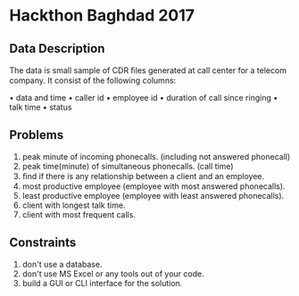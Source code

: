 # Hackthon Baghdad 2017 

## Data Description 

The data is small sample of CDR ﬁles generated at call center for a telecom company. It consist of the following columns:

• data and time
• caller id
• employee id 
• duration of call since ringing
• talk time 
• status 

## Problems 

1. peak minute of incoming phonecalls. (including not answered phonecall)
2. peak time(minute) of simultaneous phonecalls. (call time) 
3. ﬁnd if there is any relationship between a client and an employee. 
4. most productive employee (employee with most answered phonecalls). 
5. least productive employee (employee with least answered phonecalls).
6. client with longest talk time.
7. client with most frequent calls.

## Constraints 

1. don't use a database.
2. don't use MS Excel or any tools out of your code.
3. build a GUI or CLI interface for the solution.

